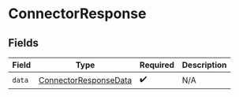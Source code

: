 # ConnectorResponse


## Fields

| Field                                                                 | Type                                                                  | Required                                                              | Description                                                           |
| --------------------------------------------------------------------- | --------------------------------------------------------------------- | --------------------------------------------------------------------- | --------------------------------------------------------------------- |
| `data`                                                                | [ConnectorResponseData](../../models/shared/ConnectorResponseData.md) | :heavy_check_mark:                                                    | N/A                                                                   |